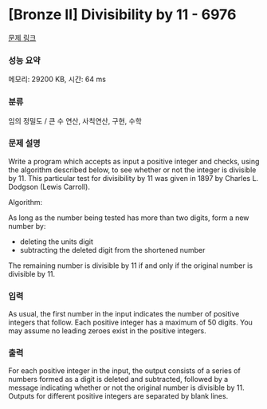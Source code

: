 # [Bronze II] Divisibility by 11 - 6976 

[문제 링크](https://www.acmicpc.net/problem/6976) 

### 성능 요약

메모리: 29200 KB, 시간: 64 ms

### 분류

임의 정밀도 / 큰 수 연산, 사칙연산, 구현, 수학

### 문제 설명

<p>Write a program which accepts as input a positive integer and checks, using the algorithm described below, to see whether or not the integer is divisible by 11. This particular test for divisibility by 11 was given in 1897 by Charles L. Dodgson (Lewis Carroll).</p>

<p>Algorithm:</p>

<p>As long as the number being tested has more than two digits, form a new number by:</p>

<ul>
	<li>deleting the units digit</li>
	<li>subtracting the deleted digit from the shortened number</li>
</ul>

<p>The remaining number is divisible by 11 if and only if the original number is divisible by 11.</p>

### 입력 

 <p>As usual, the first number in the input indicates the number of positive integers that follow. Each positive integer has a maximum of 50 digits. You may assume no leading zeroes exist in the positive integers.</p>

### 출력 

 <p>For each positive integer in the input, the output consists of a series of numbers formed as a digit is deleted and subtracted, followed by a message indicating whether or not the original number is divisible by 11. Outputs for different positive integers are separated by blank lines.</p>

